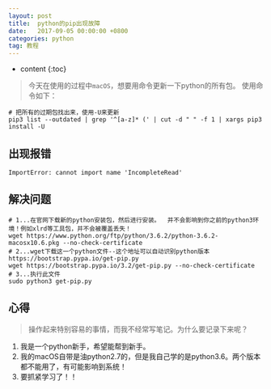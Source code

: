 ```yaml
---
layout: post
title:  python的pip出现故障
date:   2017-09-05 00:00:00 +0800
categories: python
tag: 教程
---
```


* content
{:toc}


> 今天在使用的过程中`macOS`，想要用命令更新一下python的所有包。
使用命令如下：
```shell
# 把所有的过期包找出来，使用-U来更新
pip3 list --outdated | grep '^[a-z]* (' | cut -d " " -f 1 | xargs pip3 install -U
```


出现报错
---
```shell
ImportError: cannot import name 'IncompleteRead'
```

解决问题
---
```shell
# 1...在官网下载新的python安装包，然后进行安装。  并不会影响到你之前的python3环境！例如xlrd等工具包，并不会被覆盖丢失！
wget https://www.python.org/ftp/python/3.6.2/python-3.6.2-macosx10.6.pkg --no-check-certificate
# 2...wget下载这一个python文件--这个地址可以自动识别python版本 https://bootstrap.pypa.io/get-pip.py
wget https://bootstrap.pypa.io/3.2/get-pip.py --no-check-certificate
# 3...执行此文件
sudo python3 get-pip.py  
```

心得
---
> 操作起来特别容易的事情，而我不经常写笔记。为什么要记录下来呢？
1. 我是一个python新手，希望能帮到新手。
2. 我的macOS自带是油python2.7的，但是我自己学的是python3.6。两个版本都不能用了，有可能影响到系统！
3. 要抓紧学习了！！
